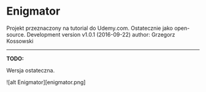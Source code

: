 # Enigmator
Projekt przeznaczony na tutorial do Udemy.com.
Ostatecznie jako open-source.
Development version v1.0.1 (2016-09-22)
author: Grzegorz Kossowski

----
**TODO:**

Wersja ostateczna.

![alt Enigmator][enigmator.png]
